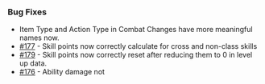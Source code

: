 ### Bug Fixes
- Item Type and Action Type in Combat Changes have more meaningful names now.
- [#177](https://github.com/Rughalt/D35E/issues/177) - Skill points now correctly calculate for cross and non-class skills
- [#179](https://github.com/Rughalt/D35E/issues/179) - Skill points now correctly reset after reducing them to 0 in level up data.
- [#176](https://github.com/Rughalt/D35E/issues/176) - Ability damage not 
